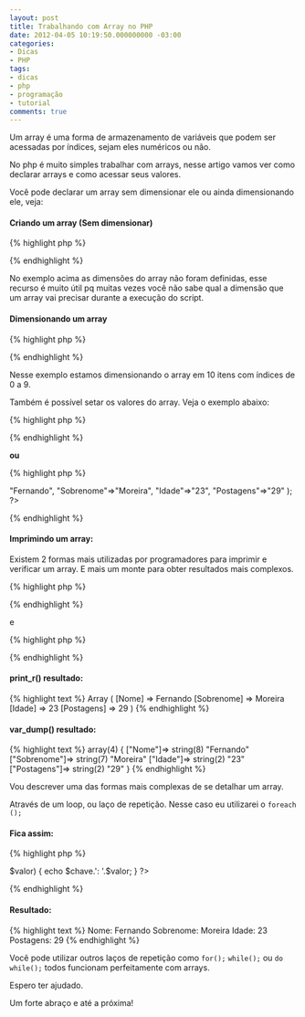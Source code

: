 ```yaml
---
layout: post
title: Trabalhando com Array no PHP
date: 2012-04-05 10:19:50.000000000 -03:00
categories:
- Dicas
- PHP
tags:
- dicas
- php
- programação
- tutorial
comments: true
---
```


Um array é uma forma de armazenamento de variáveis que podem ser acessadas por índices, sejam eles numéricos ou não.

No php é muito simples trabalhar com arrays, nesse artigo vamos ver como declarar arrays e como acessar seus valores.

Você pode declarar um array sem dimensionar ele ou ainda dimensionando ele, veja:

#### Criando um array (Sem dimensionar)

{% highlight php %}
<?php
  $array_var =  array();
?>
{% endhighlight %}

No exemplo acima as dimensões do array não foram definidas, esse recurso é muito útil pq muitas vezes você não sabe qual a dimensão que um array vai precisar durante a execução do script.

#### Dimensionando um array

{% highlight php %}
<?php
  $array_1 = array(10);
?>
{% endhighlight %}


Nesse exemplo estamos dimensionando o array em 10 itens com índices de 0 a 9.

Também é possível setar os valores do array. Veja o exemplo abaixo:

{% highlight php %}
<?php
  $nomes = array(
      "Antonio",
      "Maria", 
      "João", 
      "José", 
      "Lucas"
  );
?>
{% endhighlight %}

<strong>ou</strong>

{% highlight php %}
<?php
  $author = array(
     "Nome"=>"Fernando",
     "Sobrenome"=>"Moreira",
     "Idade"=>"23",
     "Postagens"=>"29"
  );
?>
{% endhighlight %}


#### Imprimindo um array:

Existem 2 formas mais utilizadas por programadores para imprimir e verificar um array. E mais um monte para obter resultados mais complexos.

{% highlight php %}
<?php
  print_r($author);
?>
{% endhighlight %}

e

{% highlight php %}
<?php
  var_dump($author);
?>
{% endhighlight %}


#### print_r() resultado:

{% highlight text %}
Array
(
    [Nome] => Fernando
    [Sobrenome] => Moreira
    [Idade] => 23
    [Postagens] => 29
)
{% endhighlight %}

#### var_dump() resultado:

{% highlight text %}
array(4) {
  ["Nome"]=>
  string(8) "Fernando"
  ["Sobrenome"]=>
  string(7) "Moreira"
  ["Idade"]=>
  string(2) "23"
  ["Postagens"]=>
  string(2) "29"
}
{% endhighlight %}

Vou descrever uma das formas mais complexas de se detalhar um array.

Através de um loop, ou laço de repetição. Nesse caso eu utilizarei o <code>foreach ();</code>


#### Fica assim:

{% highlight php %}
<?php
foreach ($author as $chave => $valor) {
    echo $chave.': '.$valor;
}
?>
{% endhighlight %}

#### Resultado:

{% highlight text %}
Nome: Fernando
Sobrenome: Moreira
Idade: 23
Postagens: 29
{% endhighlight %}

Você pode utilizar outros laços de repetição como <code>for();</code> <code>while();</code> ou <code>do while();</code> todos funcionam perfeitamente com arrays.

Espero ter ajudado.

Um forte abraço e até a próxima!
